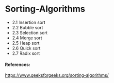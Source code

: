 # Sorting-Algorithms

 - 2.1 Insertion sort
 - 2.2 Bubble sort
 - 2.3 Selection sort
 - 2.4 Merge sort
 - 2.5 Heap sort
 - 2.6 Quick sort
 - 2.7 Radix sort

#### References:
https://www.geeksforgeeks.org/sorting-algorithms/ 
